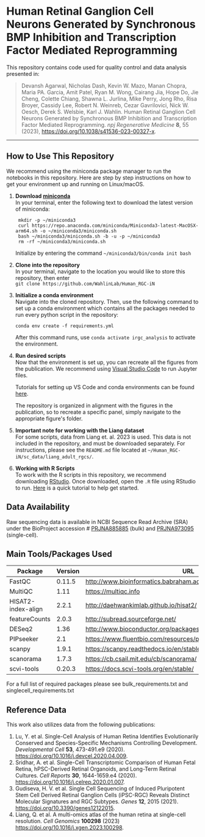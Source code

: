 # Human Retinal Ganglion Cell Neurons Generated by Synchronous BMP Inhibition and Transcription Factor Mediated Reprogramming

This repository contains code used for quality control and data analysis presented in: 

> Devansh Agarwal, Nicholas Dash, Kevin W. Mazo, Manan Chopra, Maria PA. Garcia, Amit Patel, Ryan M. Wong,
Cairang Jia, Hope Do, Jie Cheng, Colette Chiang, Shawna L. Jurlina, Mike Perry, Jong Rho, Risa Broyer, Cassidy
Lee, Robert N. Weinreb, Cezar Gavrilovici, Nick W. Oesch, Derek S. Welsbie, Karl J. Wahlin. Human Retinal Ganglion Cell Neurons Generated by Synchronous BMP Inhibition and Transcription Factor Mediated Reprogramming. *npj Regenerative Medicine* **8**, 55 (2023), https://doi.org/10.1038/s41536-023-00327-x.

----
## How to Use This Repository

We recommend using the miniconda package manager to run the notebooks in this repository. Here are step by step instructions on how to get your environment up and running on Linux/macOS. 

1. **Download [miniconda](https://docs.conda.io/projects/miniconda/en/latest/index.html#quick-command-line-install)**  
     In your terminal, enter the following text to download the latest version of miniconda:
   
        mkdir -p ~/miniconda3
        curl https://repo.anaconda.com/miniconda/Miniconda3-latest-MacOSX-arm64.sh -o ~/miniconda3/miniconda.sh
        bash ~/miniconda3/miniconda.sh -b -u -p ~/miniconda3
        rm -rf ~/miniconda3/miniconda.sh

   Initialize by entering the command ``~/miniconda3/bin/conda init bash``

2. **Clone into the repository**    
     In your terminal, navigate to the location you would like to store this repository, then enter  
   ``git clone https://github.com/WahlinLab/Human_RGC-iN``

3. **Initialize a conda environment**  
   Navigate into the cloned repository. Then, use the following command to set up a conda environment which contains all the packages needed to run every python script in the   repository:
   
   ``conda env create -f requirements.yml``
   
   After this command runs, use ``conda activate irgc_analysis`` to activate the environment.

5. **Run desired scripts**  
     Now that the environment is set up, you can recreate all the figures from the publication. We recommend using [Visual Studio Code](https://code.visualstudio.com) to run Jupyter files.
   
   Tutorials for setting up VS Code and conda environments can be found [here](https://code.visualstudio.com/docs/python/environments).
   
   The repository is organized in alignment with the figures in the publication, so to recreate a specific panel, simply navigate to the appropriate figure's folder.

6. **Important note for working with the Liang dataset**  
     For some scripts, data from Liang et. al. 2023 is used. This data is not included in the repository, and must be downloaded separately. For instructions, please see the ``README.md`` file located at ``~/Human_RGC-iN/sc_data/liang_adult_rgcs/``.

7. **Working with R Scripts**  
     To work with the R scripts in this repository, we recommend downloading [RStudio](https://posit.co/download/rstudio-desktop/). Once downloaded, open the ``.R`` file using RStudio to run. [Here](https://www.geeksforgeeks.org/creation-and-execution-of-r-file-in-r-studio/) is a quick tutorial to help get started. 

   

## Data Availability

Raw sequencing data is available in NCBI Sequence Read Archive (SRA) under the BioProject accession # [PRJNA885885](https://www.ncbi.nlm.nih.gov/bioproject/PRJNA885885) (bulk) and [PRJNA973095](https://www.ncbi.nlm.nih.gov/bioproject/PRJNA973095) (single-cell).

## Main Tools/Packages Used

| Package | Version | URL | 
| --- | --- | --- |
| FastQC | 0.11.5 | http://www.bioinformatics.babraham.ac.uk/projects/fastqc/ |
| MultiQC | 1.11 | https://multiqc.info|
| HISAT2-index-align | 2.2.1 | http://daehwankimlab.github.io/hisat2/ |
| featureCounts | 2.0.3 | http://subread.sourceforge.net/ |
| DESeq2 | 1.36 | http://www.bioconductor.org/packages/release/bioc/html/DESeq2.html |
| PIPseeker | 2.1 | https://www.fluentbio.com/resources/pipseeker-downloads/ |
| scanpy | 1.9.1 | https://scanpy.readthedocs.io/en/stable/ |
| scanorama | 1.7.3 | https://cb.csail.mit.edu/cb/scanorama/ |
| scvi-tools | 0.20.3 | https://docs.scvi-tools.org/en/stable/ |

For a full list of required packages please see bulk_requirements.txt and singlecell_requirements.txt

## Reference Data

This work also utilizes data from the following publications:

1. Lu, Y. et al. Single-Cell Analysis of Human Retina Identifies Evolutionarily Conserved and Species-Specific Mechanisms Controlling Development. *Developmental Cell* **53**, 473-491.e9 (2020). https://doi.org/10.1016/j.devcel.2020.04.009.
2. Sridhar, A. et al. Single-Cell Transcriptomic Comparison of Human Fetal Retina, hPSC-Derived Retinal Organoids, and Long-Term Retinal Cultures. *Cell Reports* **30**, 1644-1659.e4 (2020). https://doi.org/10.1016/j.celrep.2020.01.007.
3. Gudiseva, H. V. et al. Single Cell Sequencing of Induced Pluripotent Stem Cell Derived Retinal Ganglion Cells (iPSC-RGC) Reveals Distinct Molecular Signatures and RGC Subtypes. *Genes* **12**, 2015 (2021). https://doi.org/10.3390/genes12122015.
4. Liang, Q. et al. A multi-omics atlas of the human retina at single-cell resolution. *Cell Genomics* **100298** (2023) https://doi.org/10.1016/j.xgen.2023.100298.
